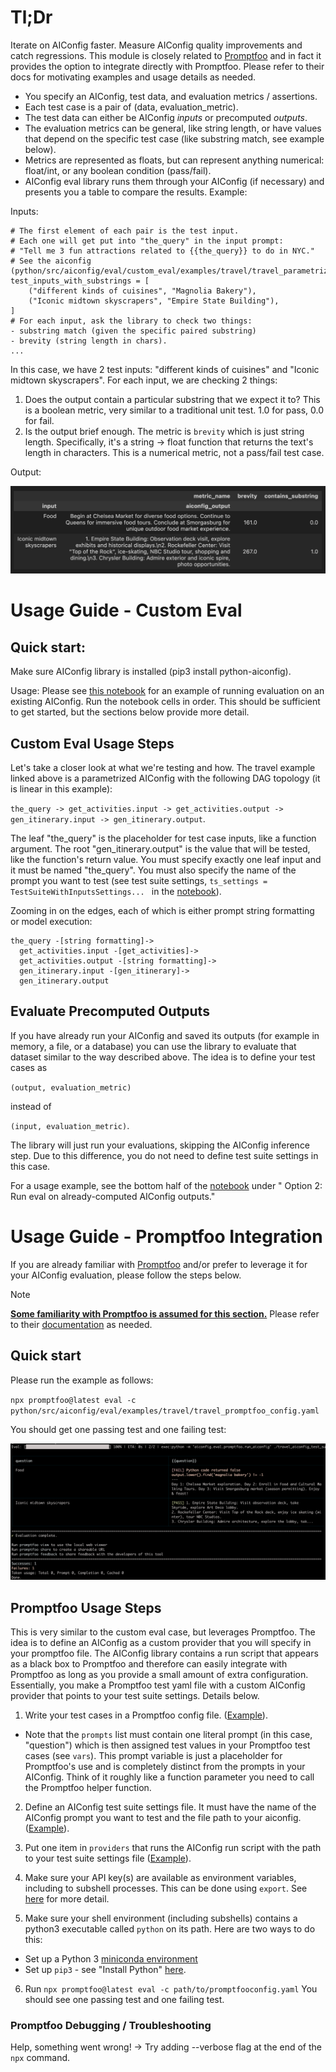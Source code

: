 # Tl;Dr

Iterate on AIConfig faster. Measure AIConfig quality improvements and catch regressions. This module is closely related to [Promptfoo](https://www.promptfoo.dev/) and in fact it provides the option to integrate directly with Promptfoo. Please refer to their docs for motivating examples and usage details as needed.

- You specify an AIConfig, test data, and evaluation metrics / assertions.
- Each test case is a pair of (data, evaluation_metric).
- The test data can either be AIConfig _inputs_ or precomputed _outputs_.
- The evaluation metrics can be general, like string length, or have values that depend on the specific test case (like substring match, see example below).
- Metrics are represented as floats, but can represent anything numerical: float/int, or any boolean condition (pass/fail).
- AIConfig eval library runs them through your AIConfig (if necessary) and presents you a table to compare the results. Example:

Inputs:

```
# The first element of each pair is the test input.
# Each one will get put into "the_query" in the input prompt:
# "Tell me 3 fun attractions related to {{the_query}} to do in NYC."
# See the aiconfig (python/src/aiconfig/eval/custom_eval/examples/travel/travel_parametrized.aiconfig.json).
test_inputs_with_substrings = [
    ("different kinds of cuisines", "Magnolia Bakery"),
    ("Iconic midtown skyscrapers", "Empire State Building"),
]
# For each input, ask the library to check two things:
- substring match (given the specific paired substring)
- brevity (string length in chars).
...
```

In this case, we have 2 test inputs: "different kinds of cuisines" and "Iconic midtown skyscrapers". For each input, we are checking 2 things:

1. Does the output contain a particular substring that we expect it to? This is a boolean metric, very similar to a traditional unit test. 1.0 for pass, 0.0 for fail.
2. Is the output brief enough. The metric is `brevity` which is just string length. Specifically, it's a string -> float function that returns the text's length in characters. This is a numerical metric, not a pass/fail test case.

Output:

![Example AIConfig Eval output table](image-4.png)

# Usage Guide - Custom Eval

## Quick start:

Make sure AIConfig library is installed (pip3 install python-aiconfig).

Usage: Please see [this notebook](https://github.com/lastmile-ai/aiconfig/blob/d79cf7dadf934b0ce09bc671cfde37aaecf05c1e/python/src/aiconfig/eval/custom_eval/examples/travel/travel_eval.ipynb#L4) for an example of running evaluation on an existing AIConfig. Run the notebook cells in order. This should be sufficient to get started, but the sections below provide more detail.

## Custom Eval Usage Steps

Let's take a closer look at what we're testing and how. The travel example linked above is a parametrized AIConfig with the following DAG topology (it is linear in this example):

`the_query -> get_activities.input -> get_activities.output -> gen_itinerary.input -> gen_itinerary.output`.

The leaf "the_query" is the placeholder for test case inputs, like a function argument. The root "gen_itinerary.output" is the value that will be tested, like the function's return value. You must specify exactly one leaf input and it must be named "the_query". You must also specify the name of the prompt you want to test (see test suite settings, `ts_settings = TestSuiteWithInputsSettings...
` in the [notebook](https://github.com/lastmile-ai/aiconfig/blob/d79cf7dadf934b0ce09bc671cfde37aaecf05c1e/python/src/aiconfig/eval/custom_eval/examples/travel/travel_eval.ipynb#L4)).

Zooming in on the edges, each of which is either prompt string formatting or model execution:

```
the_query -[string formatting]->
  get_activities.input -[get_activities]->
  get_activities.output -[string formatting]->
  gen_itinerary.input -[gen_itinerary]->
  gen_itinerary.output
```

## Evaluate Precomputed Outputs

If you have already run your AIConfig and saved its outputs (for example in memory, a file, or a database) you can use the library to evaluate that dataset similar to the way described above. The idea is to define your test cases as

`(output, evaluation_metric)`

instead of

`(input, evaluation_metric)`.

The library will just run your evaluations, skipping the AIConfig inference step. Due to this difference, you do not need to define test suite settings in this case.

For a usage example, see the bottom half of the [notebook](https://github.com/lastmile-ai/aiconfig/blob/d79cf7dadf934b0ce09bc671cfde37aaecf05c1e/python/src/aiconfig/eval/custom_eval/examples/travel/travel_eval.ipynb#L4) under " Option 2: Run eval on already-computed AIConfig outputs."

# Usage Guide - Promptfoo Integration

If you are already familiar with [Promptfoo](https://www.promptfoo.dev/) and/or prefer to leverage it for your AIConfig evaluation, please follow the steps below.

> [!NOTE]  
> **<u>Some familiarity with Promptfoo is assumed for this section.</u>** Please refer to their [documentation](https://www.promptfoo.dev/) as needed.

## Quick start

Please run the example as follows:

`npx promptfoo@latest eval -c python/src/aiconfig/eval/examples/travel/travel_promptfoo_config.yaml`

You should get one passing test and one failing test:

![Example Promptfoo AIConfig Integration Output](image-5.png)

## Promptfoo Usage Steps

This is very similar to the custom eval case, but leverages Promptfoo. The idea is to define an AIConfig as a custom provider that you will specify in your promptfoo file. The AIConfig library contains a run script that appears as a black box to Promptfoo and therefore can easily integrate with Promptfoo as long as you provide a small amount of extra configuration. Essentially, you make a Promptfoo test yaml file with a custom AIConfig provider that points to your test suite settings. Details below.

1. Write your test cases in a Promptfoo config file. ([Example](https://github.com/lastmile-ai/aiconfig/blob/d79cf7dadf934b0ce09bc671cfde37aaecf05c1e/python/src/aiconfig/eval/promptfoo/examples/travel/travel_promptfooconfig.yaml)).

- Note that the `prompts` list must contain one literal prompt (in this case, "question") which is then assigned test values in your Promptfoo test cases (see `vars`). This prompt variable is just a placeholder for Promptfoo's use and is completely distinct from the prompts in your AIConfig. Think of it roughly like a function parameter you need to call the Promptfoo helper function.

2. Define an AIConfig test suite settings file. It must have the name of the AIConfig prompt you want to test and the file path to your aiconfig. ([Example](https://github.com/lastmile-ai/aiconfig/blob/d79cf7dadf934b0ce09bc671cfde37aaecf05c1e/python/src/aiconfig/eval/promptfoo/examples/travel/travel_aiconfig_test_suite_settings.json)).

3. Put one item in `providers` that runs the AIConfig run script with the path to your test suite settings file ([Example](https://github.com/lastmile-ai/aiconfig/blob/d79cf7dadf934b0ce09bc671cfde37aaecf05c1e/python/src/aiconfig/eval/promptfoo/examples/travel/travel_promptfooconfig.yaml#L3)).

4. Make sure your API key(s) are available as environment variables, including to subshell processes. This can be done using `export`. See [here](https://github.com/lastmile-ai/aiconfig/#set-your-openai-api-key) for more detail.

5. Make sure your shell environment (including subshells) contains a python3 executable called `python` on its path. Here are two ways to do this:

- Set up a Python 3 [miniconda environment](https://docs.conda.io/projects/miniconda/en/latest/)
- Set up `pip3` - see "Install Python" [here](https://github.com/lastmile-ai/lastmile/wiki).

6. Run `npx promptfoo@latest eval -c path/to/promptfooconfig.yaml`
   You should see one passing test and one failing test.

### Promptfoo Debugging / Troubleshooting

Help, something went wrong!
-> Try adding --verbose flag at the end of the `npx` command.
